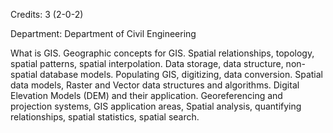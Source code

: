 Credits: 3 (2-0-2)

Department: Department of Civil Engineering

What is GIS. Geographic concepts for GIS. Spatial relationships, topology, spatial patterns, spatial interpolation. Data storage, data structure, non-spatial database models. Populating GIS, digitizing, data conversion. Spatial data models, Raster and Vector data structures and algorithms. Digital Elevation Models (DEM) and their application. Georeferencing and projection systems, GIS application areas, Spatial analysis, quantifying relationships, spatial statistics, spatial search.